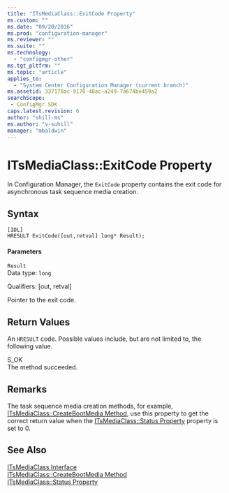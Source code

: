```yaml
---
title: "ITsMediaClass::ExitCode Property"
ms.custom: ""
ms.date: "09/20/2016"
ms.prod: "configuration-manager"
ms.reviewer: ""
ms.suite: ""
ms.technology:
  - "configmgr-other"
ms.tgt_pltfrm: ""
ms.topic: "article"
applies_to:
  - "System Center Configuration Manager (current branch)"
ms.assetid: 337178ac-9170-48ac-a249-7a674be459a2searchScope: - ConfigMgr SDK
caps.latest.revision: 6
author: "shill-ms"
ms.author: "v-suhill"
manager: "mbaldwin"
---
```

# ITsMediaClass::ExitCode Property
In Configuration Manager, the `ExitCode` property contains the exit code for asynchronous task sequence media creation.  

## Syntax  

```  
[IDL]  
HRESULT ExitCode([out,retval] long* Result);  
```  

#### Parameters  
 `Result`  
 Data type: `long`  

 Qualifiers: [out, retval]  

 Pointer to the exit code.  

## Return Values  
 An `HRESULT` code. Possible values include, but are not limited to, the following value.  

 S_OK  
 The method succeeded.  

## Remarks  
 The task sequence media creation methods, for example, [ITsMediaClass::CreateBootMedia Method](../../../develop/reference/misc/itsmediaclass--createbootmedia-method.md), use this property to get the correct return value when the [ITsMediaClass::Status Property](../../../develop/reference/misc/itsmediaclass--status-property.md) property is set to 0.  

## See Also  
 [ITsMediaClass Interface](../../../develop/reference/misc/itsmediaclass-interface.md)   
 [ITsMediaClass::CreateBootMedia Method](../../../develop/reference/misc/itsmediaclass--createbootmedia-method.md)   
 [ITsMediaClass::Status Property](../../../develop/reference/misc/itsmediaclass--status-property.md)

